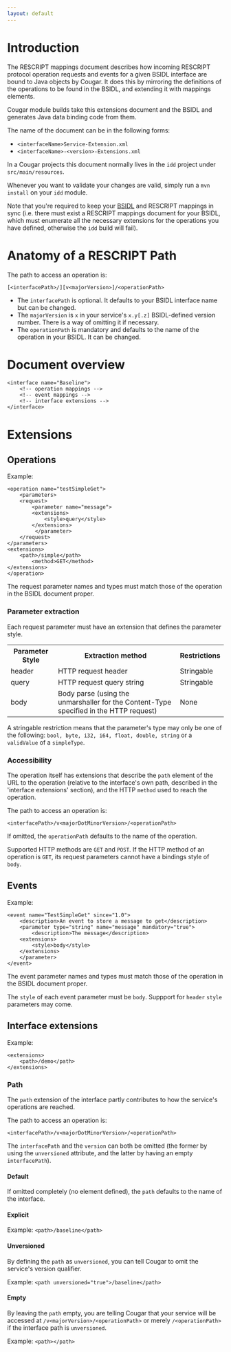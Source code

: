 ```yaml
---
layout: default
---
```

# Introduction

The RESCRIPT mappings document describes how incoming RESCRIPT protocol operation requests and events for a given BSIDL
interface are bound to Java objects by Cougar.  It does this by mirroring the definitions of the operations to be found
in the BSIDL, and extending it with mappings elements.

Cougar module builds take this extensions document and the BSIDL and generates Java data binding code from them.

The name of the document can be in the following forms:

* `<interfaceName>Service-Extension.xml`
* `<interfaceName>-<version>-Extensions.xml`

In a Cougar projects this document normally lives in the `idd` project under `src/main/resources`.

Whenever you want to validate your changes are valid, simply run a `mvn install` on your `idd` module.

Note that you're required to keep your [BSIDL](Defining_Your_interface_in_BSIDL_for_Cougar.html) and RESCRIPT mappings
in sync (i.e. there must exist a RESCRIPT mappings document for your BSIDL, which must enumerate all the necessary
extensions for the operations you have defined, otherwise the `idd` build will fail).

# Anatomy of a RESCRIPT Path

The path to access an operation is:

    [<interfacePath>/][v<majorVersion>]/<operationPath>

* The `interfacePath` is optional.  It defaults to your BSIDL interface name but can be changed.
* The `majorVersion` is `x` in your service's `x.y[.z]` BSIDL-defined version number.  There is a way of
omitting it if necessary.
* The `operationPath` is mandatory and defaults to the name of the operation in your BSIDL.  It can be changed.

# Document overview

    <interface name="Baseline">
        <!-- operation mappings -->
        <!-- event mappings -->
        <!-- interface extensions -->
    </interface>

# Extensions

## Operations

Example:

    <operation name="testSimpleGet">
        <parameters>
	    <request>
	        <parameter name="message">
		    <extensions>
		        <style>query</style>
		    </extensions>
	         </parameter>
	    </request>
	</parameters>
	<extensions>
	    <path>/simple</path>
            <method>GET</method>
	</extensions>
    </operation>

The request parameter names and types must match those of the operation in the BSIDL document proper.

### Parameter extraction

Each request parameter must have an extension that defines the parameter style.

<table>
<tr>
<th>Parameter Style</th><th>Extraction method</th><th>Restrictions</th></tr>
<tr>
<td>header</td>
<td>HTTP request header</td>
<td>Stringable</td>
</tr>
<tr>
<td>query</td>
<td>HTTP request query string</td>
<td>Stringable</td>
</tr>
<tr>
<td>body</td>
<td>Body parse (using the unmarshaller for the Content-Type specified in the HTTP request)</td>
<td>None</td>
</tr>
</table>

A stringable restriction means that the parameter's type may only be one of the following:
`bool, byte, i32, i64, float, double, string` or a `validValue` of a `simpleType`.

### Accessibility

The operation itself has extensions that describe the `path` element of the URL to the operation (relative to the
interface's own path, described in the 'interface extensions' section), and the HTTP `method` used to reach the operation.

The path to access an operation is:

    <interfacePath>/v<majorDotMinorVersion>/<operationPath>

If omitted, the `operationPath` defaults to the name of the operation.

Supported HTTP methods are `GET` and `POST`.  If the HTTP method of an operation is `GET`, its request
parameters cannot have a bindings style of `body`.

## Events

Example:

    <event name="TestSimpleGet" since="1.0">
        <description>An event to store a message to get</description>
        <parameter type="string" name="message" mandatory="true">
            <description>The message</description>
	    <extensions>
	        <style>body</style>
	    </extensions>
        </parameter>
    </event>

The event parameter names and types must match those of the operation in the BSIDL document proper.

The `style` of each event parameter must be `body`.  Suppport for `header` `style` parameters may come.

## Interface extensions

Example:

    <extensions>
        <path>/demo</path>
    </extensions>

### Path

The `path` extension of the interface partly contributes to how the service's operations are reached.

The path to access an operation is:

    <interfacePath>/v<majorDotMinorVersion>/<operationPath>

The `interfacePath` and the `version` can both be omitted (the former by using the `unversioned` attribute,
and the latter by having an empty `interfacePath`).

#### Default

If omitted completely (no element defined), the `path` defaults to the name of the interface.

#### Explicit

Example: `<path>/baseline</path>`

#### Unversioned

By defining the `path` as `unversioned`, you can tell Cougar to omit the service's version qualifier.

Example: `<path unversioned="true">/baseline</path>`

#### Empty

By leaving the `path` empty, you are telling Cougar that your service will be accessed at `/v<majorVersion>/<operationPath>`
or merely `/<operationPath>` if the interface path is `unversioned`.

Example: `<path></path>`